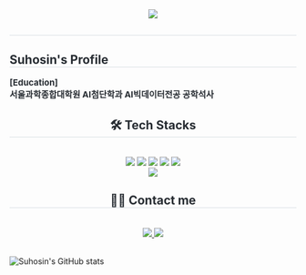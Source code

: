 <div align= "center">
    <img src="https://capsule-render.vercel.app/api?type=waving&color=gradient&height=180&text=Suhosin's%20Github&animation=blinking&fontColor=000000&fontSize=90" />
</div>

<div align= "center"> 
  <h2 style="border-bottom: 1px solid #d8dee4; color: #282d33;">  </h2>  
  <div style="font-weight: 700; font-size: 15px; text-align: center; color: #282d33;">  </div> 
</div>

<div style="text-align: left;"> 
    <h2 style="border-bottom: 1px solid #d8dee4; color: #282d33;"> Suhosin's Profile </h2>  
    <div style="font-weight: 700; font-size: 15px; text-align: left; color: #282d33;"> [Education] <br> </li></li>서울과학종합대학원 AI첨단학과 AI빅데이터전공 공학석사 </div> 
</div>
    

<div align= "center">
  <h2 style="border-bottom: 1px solid #d8dee4; color: #282d33;"> 🛠️ Tech Stacks </h2> <br> 
  <div style="margin: 0 auto; text-align: center;" align= "center"> <img src="https://img.shields.io/badge/C-A8B9CC?style=flat-square&logo=C&logoColor=white">
    <img src="https://img.shields.io/badge/Java-007396?style=flat-square&logo=Java&logoColor=white">
    <img src="https://img.shields.io/badge/HTML5-E34F26?style=flat-square&logo=HTML5&logoColor=white">
    <img src="https://img.shields.io/badge/Python-3776AB?style=flat-square&logo=Python&logoColor=white">
    <img src="https://img.shields.io/badge/Linux-FCC624?style=flat-square&logo=Linux&logoColor=white">
    <br/><img src="https://img.shields.io/badge/Tensorflow-FF6F00?style=flat-square&logo=Tensorflow&logoColor=white">
  </div>
</div>

<div align= "center">
  <h2 style="border-bottom: 1px solid #d8dee4; color: #282d33;"> 🧑‍💻 Contact me </h2> <br> 
  <div align= "center"> <a href=https://www.instagram.com/suhosin_> <img src="https://img.shields.io/badge/Instagram-E4405F?style=flat-square&logo=Instagram&logoColor=white&link=https://www.instagram.com/suhosin_"> </a>
      <a href=mailto:suhosin@kakao.com> <img src="https://img.shields.io/badge/Gmail-EA4335?style=flat-square&logo=Gmail&logoColor=white&link=mailto:suhosin@kakao.com"> </a>
  </div>  <br> 
  <div align= "center">  </div> 
</div>
</div>


![Suhosin's GitHub stats](https://github-readme-stats.vercel.app/api?username=SuHosinn&show_icons=true&theme=radical) 

 

<!--
**SuHosinn/SuHosinn** is a ✨ _special_ ✨ repository because its `README.md` (this file) appears on your GitHub profile.

Here are some ideas to get you started:

- 🔭 I’m currently working on ...
- 🌱 I’m currently learning ...
- 👯 I’m looking to collaborate on ...
- 🤔 I’m looking for help with ...
- 💬 Ask me about ...
- 📫 How to reach me: ...
- 😄 Pronouns: ...
- ⚡ Fun fact: ...
-->

